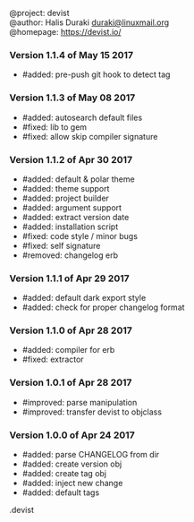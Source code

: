 @project: devist  
@author: Halis Duraki <duraki@linuxmail.org>  
@homepage: https://devist.io/  

### Version 1.1.4 of May 15 2017
+ #added: pre-push git hook to detect tag

### Version 1.1.3 of May 08 2017
+ #added: autosearch default files
+ #fixed: lib to gem
+ #fixed: allow skip compiler signature

### Version 1.1.2 of Apr 30 2017
+ #added: default & polar theme
+ #added: theme support
+ #added: project builder
+ #added: argument support
+ #added: extract version date
+ #added: installation script
+ #fixed: code style / minor bugs
+ #fixed: self signature
+ #removed: changelog erb

### Version 1.1.1 of Apr 29 2017
+ #added: default dark export style
+ #added: check for proper changelog format

### Version 1.1.0 of Apr 28 2017
+ #added: compiler for erb
+ #fixed: extractor

### Version 1.0.1 of Apr 28 2017
+ #improved: parse manipulation 
+ #improved: transfer devist to objclass

### Version 1.0.0 of Apr 24 2017
+ #added: parse CHANGELOG from dir 
+ #added: create version obj
+ #added: create tag obj
+ #added: inject new change 
+ #added: default tags

.devist
